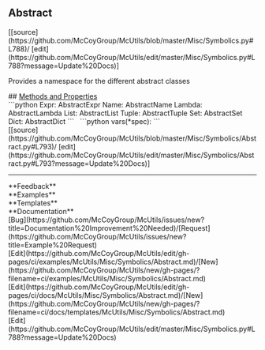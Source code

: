 ## <a id="McUtils.Misc.Symbolics.Abstract">Abstract</a> 

<div class="docs-source-link" markdown="1">
[[source](https://github.com/McCoyGroup/McUtils/blob/master/Misc/Symbolics.py#L788)/
[edit](https://github.com/McCoyGroup/McUtils/edit/master/Misc/Symbolics.py#L788?message=Update%20Docs)]
</div>

Provides a namespace for the different abstract classes







<div class="collapsible-section">
 <div class="collapsible-section collapsible-section-header" markdown="1">
## <a class="collapse-link" data-toggle="collapse" href="#methods" markdown="1"> Methods and Properties</a> <a class="float-right" data-toggle="collapse" href="#methods"><i class="fa fa-chevron-down"></i></a>
 </div>
 <div class="collapsible-section collapsible-section-body collapse show" id="methods" markdown="1">
 ```python
Expr: AbstractExpr
Name: AbstractName
Lambda: AbstractLambda
List: AbstractList
Tuple: AbstractTuple
Set: AbstractSet
Dict: AbstractDict
```
<a id="McUtils.Misc.Symbolics.Abstract.vars" class="docs-object-method">&nbsp;</a> 
```python
vars(*spec): 
```
<div class="docs-source-link" markdown="1">
[[source](https://github.com/McCoyGroup/McUtils/blob/master/Misc/Symbolics/Abstract.py#L793)/
[edit](https://github.com/McCoyGroup/McUtils/edit/master/Misc/Symbolics/Abstract.py#L793?message=Update%20Docs)]
</div>
 </div>
</div>












---


<div markdown="1" class="text-secondary">
<div class="container">
  <div class="row">
   <div class="col" markdown="1">
**Feedback**   
</div>
   <div class="col" markdown="1">
**Examples**   
</div>
   <div class="col" markdown="1">
**Templates**   
</div>
   <div class="col" markdown="1">
**Documentation**   
</div>
   <div class="col" markdown="1">
   
</div>
   <div class="col" markdown="1">
   
</div>
   <div class="col" markdown="1">
   
</div>
</div>
  <div class="row">
   <div class="col" markdown="1">
[Bug](https://github.com/McCoyGroup/McUtils/issues/new?title=Documentation%20Improvement%20Needed)/[Request](https://github.com/McCoyGroup/McUtils/issues/new?title=Example%20Request)   
</div>
   <div class="col" markdown="1">
[Edit](https://github.com/McCoyGroup/McUtils/edit/gh-pages/ci/examples/McUtils/Misc/Symbolics/Abstract.md)/[New](https://github.com/McCoyGroup/McUtils/new/gh-pages/?filename=ci/examples/McUtils/Misc/Symbolics/Abstract.md)   
</div>
   <div class="col" markdown="1">
[Edit](https://github.com/McCoyGroup/McUtils/edit/gh-pages/ci/docs/McUtils/Misc/Symbolics/Abstract.md)/[New](https://github.com/McCoyGroup/McUtils/new/gh-pages/?filename=ci/docs/templates/McUtils/Misc/Symbolics/Abstract.md)   
</div>
   <div class="col" markdown="1">
[Edit](https://github.com/McCoyGroup/McUtils/edit/master/Misc/Symbolics.py#L788?message=Update%20Docs)   
</div>
   <div class="col" markdown="1">
   
</div>
   <div class="col" markdown="1">
   
</div>
   <div class="col" markdown="1">
   
</div>
</div>
</div>
</div>